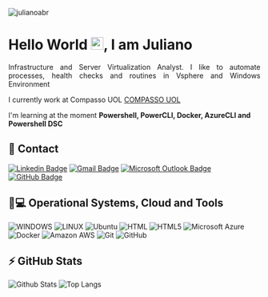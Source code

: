 <p align="left"><img src="https://komarev.com/ghpvc/?username=julianoabr&color=brightgreen&style=plastic" alt="julianoabr" /></p>

<h1 align = "justify"> Hello World <img src="https://media.giphy.com/media/hvRJCLFzcasrR4ia7z/giphy.gif" width="25px">, I am Juliano</h1>
<p align = "justify"> Infrastructure and Server Virtualization Analyst. I like to automate processes, health checks and routines in Vsphere and Windows Environment</p>

I currently work at Compasso UOL [COMPASSO UOL](https://compassouol.com/)

I'm learning at the moment **Powershell, PowerCLI, Docker, AzureCLI and Powershell DSC**

## 📱 Contact

[![Linkedin Badge](https://img.shields.io/badge/julianoabr-blue?style=flat-square&logo=Linkedin&logoColor=white&link=https://https://www.linkedin.com/in/julianoabr/)](https://https://www.linkedin.com/in/julianoabr/)
[![Gmail Badge](https://img.shields.io/badge/psjabr@gmail.com-c14438?style=flat-square&logo=Gmail&logoColor=white&link=mailto:psjabr@gmail.com)](mailto:psjabr@gmail.com)
[![Microsoft Outlook Badge](https://img.shields.io/badge/julianoalvesbr@live.com-0078D4?style=for-the-badge&logo=microsoft-outlook&logoColor=white&link=mailto:julianoalvesbr@live.com)](mailto:julianoalvesbr@live.com)
[![GitHub Badge](https://img.shields.io/badge/julianoabr-100000?style=for-the-badge&logo=github&logoColor=white&link=https://github.com/julianoabr)](https://github.com/julianoabr/)



## 🚀💻 Operational Systems, Cloud and Tools

![WINDOWS](https://img.shields.io/badge/Windows-0078D6?style=for-the-badge&logo=windows&logoColor=white)
![LINUX](https://img.shields.io/badge/Linux-FCC624?style=for-the-badge&logo=linux&logoColor=black)
![Ubuntu](https://img.shields.io/badge/Ubuntu-E95420?style=for-the-badge&logo=ubuntu&logoColor=white)
![HTML](https://img.shields.io/badge/HTML-239120?style=for-the-badge&logo=html5&logoColor=white)
![HTML5](https://img.shields.io/badge/-HTML5-E34F26?style=flat-square&logo=html5&logoColor=white)
![Microsoft Azure](https://img.shields.io/badge/Microsoft_Azure-0089D6?style=for-the-badge&logo=microsoft-azure&logoColor=white)
![Docker](https://img.shields.io/badge/-Docker-black?style=flat-square&logo=docker)
![Amazon AWS](https://img.shields.io/badge/Amazon%20AWS-232F3E?style=flat-square&logo=amazon-aws)
![Git](https://img.shields.io/badge/-Git-black?style=flat-square&logo=git)
![GitHub](https://img.shields.io/badge/-GitHub-181717?style=flat-square&logo=github)


## ⚡ GitHub Stats

![Github Stats](https://github-readme-stats.vercel.app/api?username=julianoabr&show_icons=true&count_private=true&show_icons=true&include_all_commits=true)
![Top Langs](https://github-readme-stats.vercel.app/api/top-langs/?username=julianoabr&hide=TeX&layout=compact)
